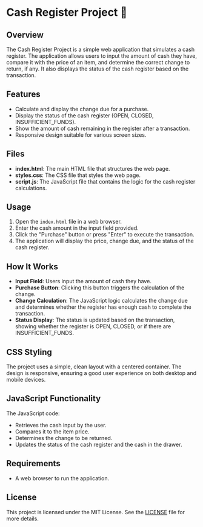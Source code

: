 # Cash Register Project 📠

## Overview

The Cash Register Project is a simple web application that simulates a cash register. The application allows users to input the amount of cash they have, compare it with the price of an item, and determine the correct change to return, if any. It also displays the status of the cash register based on the transaction.

## Features

- Calculate and display the change due for a purchase.
- Display the status of the cash register (OPEN, CLOSED, INSUFFICIENT_FUNDS).
- Show the amount of cash remaining in the register after a transaction.
- Responsive design suitable for various screen sizes.

## Files

- **index.html**: The main HTML file that structures the web page.
- **styles.css**: The CSS file that styles the web page.
- **script.js**: The JavaScript file that contains the logic for the cash register calculations.

## Usage

1. Open the `index.html` file in a web browser.
2. Enter the cash amount in the input field provided.
3. Click the "Purchase" button or press "Enter" to execute the transaction.
4. The application will display the price, change due, and the status of the cash register.

## How It Works

- **Input Field**: Users input the amount of cash they have.
- **Purchase Button**: Clicking this button triggers the calculation of the change.
- **Change Calculation**: The JavaScript logic calculates the change due and determines whether the register has enough cash to complete the transaction.
- **Status Display**: The status is updated based on the transaction, showing whether the register is OPEN, CLOSED, or if there are INSUFFICIENT_FUNDS.

## CSS Styling

The project uses a simple, clean layout with a centered container. The design is responsive, ensuring a good user experience on both desktop and mobile devices.

## JavaScript Functionality

The JavaScript code:
- Retrieves the cash input by the user.
- Compares it to the item price.
- Determines the change to be returned.
- Updates the status of the cash register and the cash in the drawer.

## Requirements

- A web browser to run the application.

## License

This project is licensed under the MIT License. See the [LICENSE](LICENSE) file for more details.

